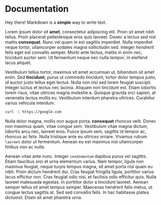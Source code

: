 # Documentation

Hey there! Markdown is a **simple** way to write text.

Lorem ipsum dolor sit **amet**, consectetur adipiscing elit. Proin sit amet nibh tellus. Proin placerat pellentesque eros quis laoreet. Donec a lectus sed nisl mattis **consequat**. Nunc vel quam in est sagittis imperdiet. Nulla imperdiet neque tortor, ullamcorper sodales magna sollicitudin sed. Integer _hendrerit_ felis eget est convallis semper. Morbi ante lectus, mattis in enim nec, tincidunt auctor sem. Ut fermentum neque nec nulla _tempor_, in eleifend lacus aliquet.

Vestibulum tellus tortor, maximus sit amet accumsan ut, bibendum sit amet enim. Sed **tincidunt**, purus ut commodo tincidunt, tortor dolor tempus justo, id auctor justo tellus eget lectus. Nulla non nisi sed lorem feugiat suscipit. Integer luctus et lectus nec lacinia. Aliquam non tincidunt est. Etiam lobortis lorem risus, vitae ultrices magna molestie a. Quisque gravida orci sapien, at venenatis lectus mollis eu. Vestibulum interdum pharetra ultrices. Curabitur varius vehicula interdum.


```bash
curl -L https://google.com
```

Nulla dolor magna, mollis non augue porta, **consequat** rhoncus velit. Donec non maximus quam, vitae congue sem. Vestibulum vitae magna dictum, lobortis arcu nec, laoreet eros. Fusce ipsum sem, sagittis id tempor ac, rhoncus ac felis. Nulla tristique ante eu ultrices ornare. Vivamus rutrum `laoreet` dolor ut fermentum. Aenean eu est maximus nisi ullamcorper finibus non ac nulla.

Aenean vitae ante nunc. Integer `condimentum` dapibus purus vel sagittis. Etiam faucibus orci et urna elementum varius. Nam tempor, ligula non maximus feugiat, neque turpis tempus magna, sit amet porta nisl quam eu nibh. Proin dictum hendrerit dui. Cras feugiat fringilla ligula, porttitor varius lacus efficitur non. Cras feugiat odio nisi, et facilisis odio efficitur quis. Nulla laoreet malesuada egestas. In porttitor dolor a tincidunt laoreet. Aenean semper tellus sit amet tempus semper. Maecenas hendrerit felis metus, ut congue lectus sagittis at. Sed sed convallis felis. In hac habitasse platea dictumst. Etiam sit amet pharetra urna.
